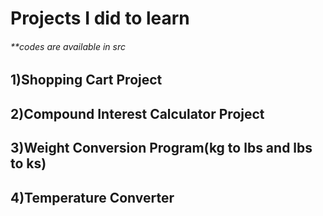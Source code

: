 # Projects I did to learn
###### **codes are available in src

## 1)Shopping Cart Project
## 2)Compound Interest Calculator Project
## 3)Weight Conversion Program(kg to lbs and lbs to ks)
## 4)Temperature Converter
